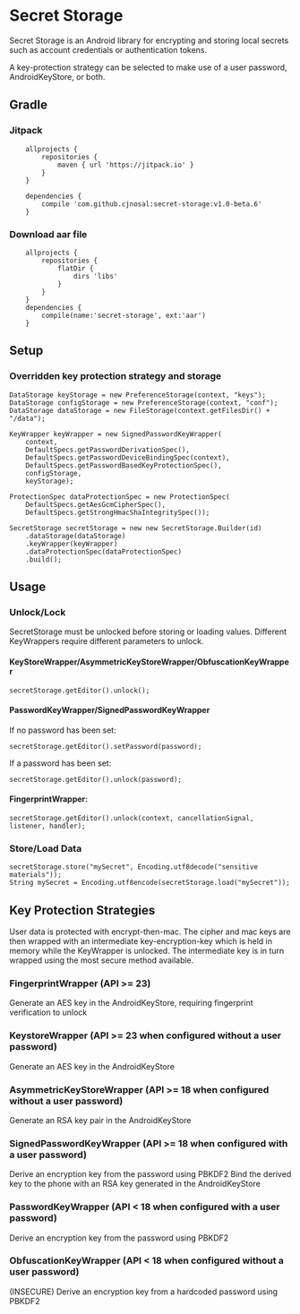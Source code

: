 # Secret Storage
Secret Storage is an Android library for encrypting and storing local secrets such as account credentials or authentication tokens.

A key-protection strategy can be selected to make use of a user password, AndroidKeyStore, or both.
## Gradle
### Jitpack
```
    allprojects {
        repositories {
            maven { url 'https://jitpack.io' }
        }
    }
    
    dependencies {
        compile 'com.github.cjnosal:secret-storage:v1.0-beta.6'
    }
```
### Download aar file
```
    allprojects {
        repositories {
            flatDir {
                dirs 'libs'
            }
        }
    }
    dependencies {
        compile(name:'secret-storage', ext:'aar')
    }
```
## Setup

### Overridden key protection strategy and storage
```
DataStorage keyStorage = new PreferenceStorage(context, "keys");
DataStorage configStorage = new PreferenceStorage(context, "conf");
DataStorage dataStorage = new FileStorage(context.getFilesDir() + "/data");

KeyWrapper keyWrapper = new SignedPasswordKeyWrapper(
    context,
    DefaultSpecs.getPasswordDerivationSpec(),
    DefaultSpecs.getPasswordDeviceBindingSpec(context),
    DefaultSpecs.getPasswordBasedKeyProtectionSpec(),
    configStorage,
    keyStorage);
                        
ProtectionSpec dataProtectionSpec = new ProtectionSpec(
    DefaultSpecs.getAesGcmCipherSpec(), 
    DefaultSpecs.getStrongHmacShaIntegritySpec());

SecretStorage secretStorage = new new SecretStorage.Builder(id)
    .dataStorage(dataStorage)
    .keyWrapper(keyWrapper)
    .dataProtectionSpec(dataProtectionSpec)
    .build();
```

## Usage
### Unlock/Lock
SecretStorage must be unlocked before storing or loading values. Different KeyWrappers require different parameters to unlock.
#### KeyStoreWrapper/AsymmetricKeyStoreWrapper/ObfuscationKeyWrapper
```
secretStorage.getEditor().unlock();
```
#### PasswordKeyWrapper/SignedPasswordKeyWrapper
If no password has been set:
```
secretStorage.getEditor().setPassword(password);
```
If a password has been set:
```
secretStorage.getEditor().unlock(password);
```
#### FingerprintWrapper:
```
secretStorage.getEditor().unlock(context, cancellationSignal, listener, handler);
```
### Store/Load Data
```
secretStorage.store("mySecret", Encoding.utf8decode("sensitive materials"));
String mySecret = Encoding.utf8encode(secretStorage.load("mySecret"));
```
## Key Protection Strategies
User data is protected with encrypt-then-mac. The cipher and mac keys are then wrapped with an intermediate key-encryption-key which is held in memory while the KeyWrapper is unlocked. The intermediate key is in turn wrapped using the most secure method available.
### FingerprintWrapper (API >= 23)
Generate an AES key in the AndroidKeyStore, requiring fingerprint verification to unlock
### KeystoreWrapper (API >= 23 when configured without a user password)
Generate an AES key in the AndroidKeyStore
### AsymmetricKeyStoreWrapper (API >= 18 when configured without a user password)
Generate an RSA key pair in the AndroidKeyStore
### SignedPasswordKeyWrapper (API >= 18 when configured with a user password)
Derive an encryption key from the password using PBKDF2
Bind the derived key to the phone with an RSA key generated in the AndroidKeyStore
### PasswordKeyWrapper (API < 18 when configured with a user password) 
Derive an encryption key from the password using PBKDF2
### ObfuscationKeyWrapper (API < 18 when configured without a user password)
(INSECURE) Derive an encryption key from a hardcoded password using PBKDF2 
